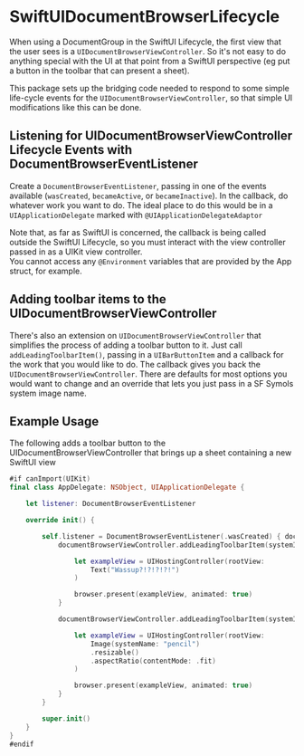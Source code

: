 # SwiftUIDocumentBrowserLifecycle

When using a DocumentGroup in the SwiftUI Lifecycle,
the first view that the user sees is a `UIDocumentBrowserViewController`.
So it's not easy to do anything special with the UI at that point 
from a SwiftUI perspective
(eg put a button in the toolbar that can present a sheet).

This package sets up the bridging code needed
to respond to some simple life-cycle events
for the `UIDocumentBrowserViewController`,
so that simple UI modifications like this can be done.

## Listening for UIDocumentBrowserViewController Lifecycle Events with DocumentBrowserEventListener 
Create a `DocumentBrowserEventListener`,
passing in one of the events available 
(`wasCreated`, `becameActive`, or `becameInactive`).
In the callback, do whatever work you want to do.
The ideal place to do this would be in a 
`UIApplicationDelegate` marked with `@UIApplicationDelegateAdaptor`

Note that, as far as SwiftUI is concerned,
the callback is being called outside the SwiftUI Lifecycle,
so you must interact with the view controller passed in 
as a UIKit view controller.  
You cannot access any `@Environment` variables 
that are provided by the App struct, for example.

## Adding toolbar items to the UIDocumentBrowserViewController

There's also an extension on `UIDocumentBrowserViewController` that simplifies the process of adding a toolbar button to it. Just call `addLeadingToolbarItem()`, passing in a `UIBarButtonItem` and a callback for the work that you would like to do. The callback gives you back the `UIDocumentBrowserViewController`. There are defaults for most options you would want to change and an override that lets you just pass in a SF Symols system image name.

## Example Usage

The following adds a toolbar button to the UIDocumentBrowserViewController that brings up a sheet containing a new SwiftUI view 

``` swift
#if canImport(UIKit)
final class AppDelegate: NSObject, UIApplicationDelegate {

    let listener: DocumentBrowserEventListener

    override init() {

        self.listener = DocumentBrowserEventListener(.wasCreated) { documentBrowserViewController in
            documentBrowserViewController.addLeadingToolbarItem(systemImageName: "scribble") { browser in

                let exampleView = UIHostingController(rootView:
                    Text("Wassup?!?!?!?!")
                )

                browser.present(exampleView, animated: true)
            }

            documentBrowserViewController.addLeadingToolbarItem(systemImageName: "pencil.tip", scale: .small, at: .trailing) { browser in

                let exampleView = UIHostingController(rootView:
                    Image(systemName: "pencil")
                    .resizable()
                    .aspectRatio(contentMode: .fit)
                )

                browser.present(exampleView, animated: true)
            }
        }

        super.init()
    }
}
#endif
```
